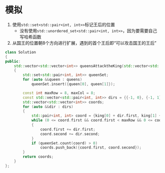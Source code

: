 # 模拟
1. 使用`std::set<std::pair<int, int>>`标记王后的位置
   + 没有使用`std::unordered_set<std::pair<int, int>>`，因为要需要自己写哈希函数
2. 从国王的位置朝8个方向进行扩展，遇到的首个王后即“可以攻击国王的王后”

```C++
class Solution
{
public:
	std::vector<std::vector<int>> queensAttacktheKing(std::vector<std::vector<int>> &queens, std::vector<int> &king)
	{
		std::set<std::pair<int, int>> queenSet;
		for (auto &&queen : queens)
			queenSet.insert({queen[0], queen[1]});

		const int maxRow = 8, maxCol = 8;
		const std::vector<std::pair<int, int>> dirs = {{-1, 0}, {-1, 1}, {0, 1}, {1, 1}, {1, 0}, {1, -1}, {0, -1}, {-1, -1}};
		std::vector<std::vector<int>> coords;
		for (auto &&dir : dirs)
		{
			std::pair<int, int> coord = {king[0] + dir.first, king[1] + dir.second};
			while (0 <= coord.first && coord.first < maxRow && 0 <= coord.second && coord.second < maxCol && queenSet.count(coord) == 0)
			{
				coord.first += dir.first;
				coord.second += dir.second;
			}
			if (queenSet.count(coord) > 0)
				coords.push_back({coord.first, coord.second});
		}
		return coords;
	}
};
```
